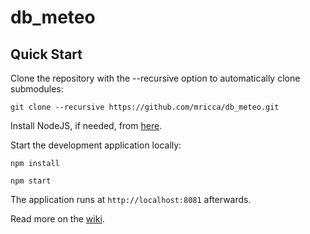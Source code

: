 db_meteo
==========

Quick Start
------------

Clone the repository with the --recursive option to automatically clone submodules:

`git clone --recursive https://github.com/mricca/db_meteo.git`

Install NodeJS, if needed, from [here](https://nodejs.org/en/blog/release/v0.12.7/).

Start the development application locally:

`npm install`

`npm start`

The application runs at `http://localhost:8081` afterwards.

Read more on the [wiki](https://github.com/mricca/db_meteo/wiki).

